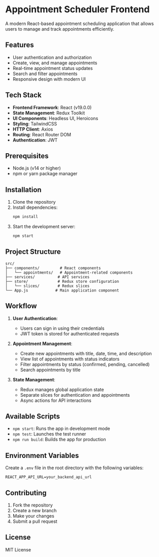 # Appointment Scheduler Frontend

A modern React-based appointment scheduling application that allows users to manage and track appointments efficiently.

## Features

- User authentication and authorization
- Create, view, and manage appointments
- Real-time appointment status updates
- Search and filter appointments
- Responsive design with modern UI

## Tech Stack

- **Frontend Framework**: React (v19.0.0)
- **State Management**: Redux Toolkit
- **UI Components**: Headless UI, Heroicons
- **Styling**: TailwindCSS
- **HTTP Client**: Axios
- **Routing**: React Router DOM
- **Authentication**: JWT

## Prerequisites

- Node.js (v14 or higher)
- npm or yarn package manager

## Installation

1. Clone the repository
2. Install dependencies:
   ```bash
   npm install
   ```
3. Start the development server:
   ```bash
   npm start
   ```

## Project Structure

```
src/
├── components/         # React components
│   └── appointments/   # Appointment-related components
├── services/          # API services
├── store/             # Redux store configuration
│   └── slices/        # Redux slices
└── App.js            # Main application component
```

## Workflow

1. **User Authentication**:
   - Users can sign in using their credentials
   - JWT token is stored for authenticated requests

2. **Appointment Management**:
   - Create new appointments with title, date, time, and description
   - View list of appointments with status indicators
   - Filter appointments by status (confirmed, pending, cancelled)
   - Search appointments by title

3. **State Management**:
   - Redux manages global application state
   - Separate slices for authentication and appointments
   - Async actions for API interactions

## Available Scripts

- `npm start`: Runs the app in development mode
- `npm test`: Launches the test runner
- `npm run build`: Builds the app for production

## Environment Variables

Create a `.env` file in the root directory with the following variables:

```
REACT_APP_API_URL=your_backend_api_url
```

## Contributing

1. Fork the repository
2. Create a new branch
3. Make your changes
4. Submit a pull request

## License

MIT License
